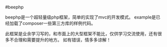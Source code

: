#beephp

   beephp是一个超轻量级php框架，简单的实现了mvc的开发模式。
   example是已经加载了composer一些第三方库的样例代码。
	
   此框架是业余学习写的，和市面上的大型框架不能比，仅供学习交流使用，还有很多不合理和需要提升的地方。
如有错误，情多多谅解！
